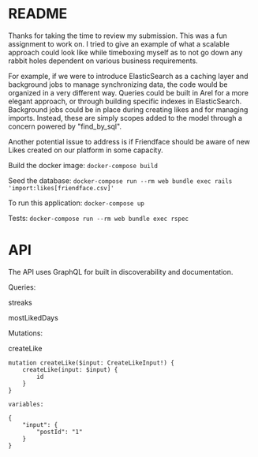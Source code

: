 # README

Thanks for taking the time to review my submission. This was a fun assignment to work on. I tried to give an example of what a scalable approach could look like while timeboxing myself as to not go down any rabbit holes dependent on various business requirements.

For example, if we were to introduce ElasticSearch as a caching layer and background jobs to manage synchronizing data, the code would be organized in a very different way. Queries could be built in Arel for a more elegant approach, or through building specific indexes in ElasticSearch. Background jobs could be in place during creating likes and for managing imports. Instead, these are simply scopes added to the model through a concern powered by "find_by_sql".

Another potential issue to address is if Friendface should be aware of new Likes created on our platform in some capacity.

Build the docker image: `docker-compose build`

Seed the database: `docker-compose run --rm web bundle exec rails 'import:likes[friendface.csv]'`

To run this application: `docker-compose up`

Tests: `docker-compose run --rm web bundle exec rspec`

# API

The API uses GraphQL for built in discoverability and documentation.

Queries:

streaks

mostLikedDays

Mutations:

createLike

```
mutation createLike($input: CreateLikeInput!) {
	createLike(input: $input) {
		id
	}
}

variables:

{
	"input": {
		"postId": "1"
	}
}
```
